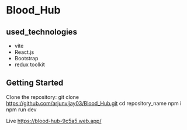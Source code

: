 
# Blood_Hub

## used_technologies
* vite
* React.js
* Bootstrap
* redux toolkit
## Getting Started
Clone the repository: git clone https://github.com/arjunvijay03/Blood_Hub.git
cd repository_name
npm i
npm run dev

Live
https://blood-hub-9c5a5.web.app/
